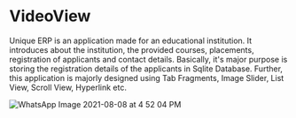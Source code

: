 # VideoView
Unique ERP is an application made for an educational institution. It introduces about the institution, the provided courses, placements, registration of applicants and  contact details. Basically, it's major purpose is  storing the registration details of the applicants in Sqlite Database. Further, this application is majorly designed using Tab Fragments, Image Slider, List View, Scroll View, Hyperlink etc.

![WhatsApp Image 2021-08-08 at 4 52 04 PM](https://user-images.githubusercontent.com/88586411/128630346-8031d26d-859f-4f91-89e4-9268189074e0.jpeg)
